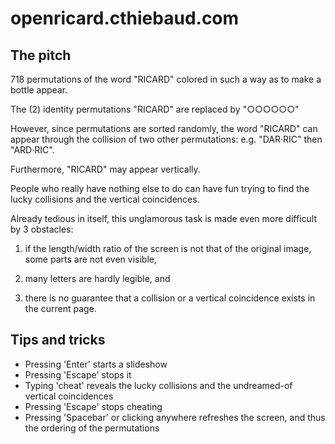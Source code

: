 # openricard.cthiebaud.com

## The pitch

718 permutations of the word "RICARD" colored in such a way as to make a bottle appear.

The (2) identity permutations "RICARD" are replaced by "○○○○○○" 

However, since permutations are sorted randomly, the word "RICARD" can appear through the collision of two other permutations: e.g. "DAR·RIC" then "ARD·RIC".

Furthermore, "RICARD" may appear vertically.

People who really have nothing else to do can have fun trying to find the lucky collisions and the vertical coincidences.

Already tedious in itself, this unglamorous task is made even more difficult by 3 obstacles:

1. if the length/width ratio of the screen is not that of the original image, some parts are not even visible,

2. many letters are hardly legible, and

3. there is no guarantee that a collision or a vertical coincidence exists in the current page.

## Tips and tricks

* Pressing 'Enter' starts a slideshow
* Pressing 'Escape' stops it
* Typing 'cheat' reveals the lucky collisions and the undreamed-of vertical coincidences
* Pressing 'Escape' stops cheating
* Pressing 'Spacebar' or clicking anywhere refreshes the screen, and thus the ordering of the permutations

